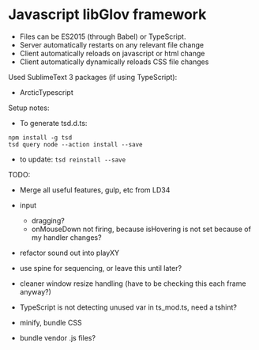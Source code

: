 Javascript libGlov framework
============================

* Files can be ES2015 (through Babel) or TypeScript.
* Server automatically restarts on any relevant file change
* Client automatically reloads on javascript or html change
* Client automatically dynamically reloads CSS file changes

Used SublimeText 3 packages (if using TypeScript):
* ArcticTypescript

Setup notes:
* To generate tsd.d.ts:
```
npm install -g tsd
tsd query node --action install --save
```
* to update: `tsd reinstall --save`

TODO:
* Merge all useful features, gulp, etc from LD34
* input
  * dragging?
  * onMouseDown not firing, because isHovering is not set because of my handler changes?
* refactor sound out into playXY
* use spine for sequencing, or leave this until later?
* cleaner window resize handling (have to be checking this each frame anyway?)

* TypeScript is not detecting unused var in ts_mod.ts, need a tshint?
* minify, bundle CSS
* bundle vendor .js files?
